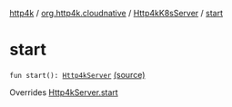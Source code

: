 [http4k](../../index.md) / [org.http4k.cloudnative](../index.md) / [Http4kK8sServer](index.md) / [start](./start.md)

# start

`fun start(): `[`Http4kServer`](../../org.http4k.server/-http4k-server/index.md) [(source)](https://github.com/http4k/http4k/blob/master/http4k-cloudnative/src/main/kotlin/org/http4k/cloudnative/Http4kK8sServer.kt#L20)

Overrides [Http4kServer.start](../../org.http4k.server/-http4k-server/start.md)


